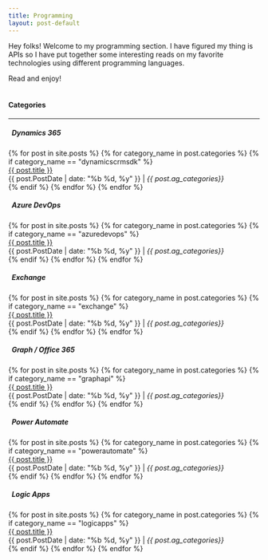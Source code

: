 ```yaml
---
title: Programming
layout: post-default
---
```


Hey folks! Welcome to my programming section. I have figured my thing is APIs so I have put together some interesting reads on my favorite technologies using different programming languages.

Read and enjoy!
<br/><br/>
#### Categories
---

 <div>
        <div class="container">
            <div class="row seperator-top-bottom">
                <div class="col-lg-12 seperator-top-bottom">
                    <div class="row">
                        <div class="col-lg-6">
                            <h5 class="mb-3"><i class="far fa-bookmark"></i>&nbsp;&nbsp;Dynamics 365</h5>
                            <div class="col-xs-12">
                                {% for post in site.posts %}
                                {% for category_name in post.categories %}
                                {% if category_name == "dynamicscrmsdk" %}
                                <div class="post-title">
                                    <a href="{{ post.url }}">{{ post.title }} </a><br>
                                    {{ post.PostDate | date: "%b %d, %y" }} | <i class="ag_categories">{{ post.ag_categories}} </i>
                                </div>
                                {% endif %}
                                {% endfor %}
                                {% endfor %}
                            </div>
                        </div>
                        <div class="col-lg-6">
                            <h5 class="mb-3"><i class="far fa-bookmark"></i>&nbsp;&nbsp;Azure DevOps</h5>
                            <div class="col-xs-12">
                                {% for post in site.posts %}
                                {% for category_name in post.categories %}
                                {% if category_name == "azuredevops" %}
                                <div class="post-title">
                                    <a href="{{ post.url }}">{{ post.title }} </a><br>
                                    {{ post.PostDate | date: "%b %d, %y" }} | <i class="ag_categories">{{ post.ag_categories}} </i>
                                </div>
                                {% endif %}
                                {% endfor %}
                                {% endfor %}
                            </div>
                        </div>
                    </div>
                </div>
            </div>
            <div class="row seperator-top-bottom">
                <div class="col-lg-12 seperator-top-bottom">
                    <div class="row">
                        <div class="col-lg-6">
                            <h5 class="mb-3"><i class="far fa-bookmark"></i>&nbsp;&nbsp;Exchange</h5>
                            <div class="col-xs-12">
                                {% for post in site.posts %}
                                {% for category_name in post.categories %}
                                {% if category_name == "exchange" %}
                                <div class="post-title">
                                    <a href="{{ post.url }}">{{ post.title }} </a><br>
                                    {{ post.PostDate | date: "%b %d, %y" }} | <i class="ag_categories">{{ post.ag_categories}} </i>
                                </div>
                                {% endif %}
                                {% endfor %}
                                {% endfor %}
                            </div>
                        </div>
                        <div class="col-lg-6">
                            <h5 class="mb-3"><i class="far fa-bookmark"></i>&nbsp;&nbsp;Graph / Office 365</h5>
                            <div class="col-xs-12">
                                {% for post in site.posts %}
                                {% for category_name in post.categories %}
                                {% if category_name == "graphapi" %}
                                <div class="post-title">
                                    <a href="{{ post.url }}">{{ post.title }} </a><br>
                                    {{ post.PostDate | date: "%b %d, %y" }} | <i class="ag_categories">{{ post.ag_categories}} </i>
                                </div>
                                {% endif %}
                                {% endfor %}
                                {% endfor %}
                            </div>
                        </div>
                    </div>
                </div>
            </div>
            <!-- New row-->
            <div class="row seperator-top-bottom">
                <div class="col-lg-12 seperator-top-bottom">
                    <div class="row">
                        <div class="col-lg-6">
                            <h5 class="mb-3"><i class="far fa-bookmark"></i>&nbsp;&nbsp;Power Automate</h5>
                            <div class="col-xs-12">
                                {% for post in site.posts %}
                                {% for category_name in post.categories %}
                                {% if category_name == "powerautomate" %}
                                <div class="post-title">
                                    <a href="{{ post.url }}">{{ post.title }} </a><br>
                                    {{ post.PostDate | date: "%b %d, %y" }} | <i class="ag_categories">{{ post.ag_categories}} </i>
                                </div>
                                {% endif %}
                                {% endfor %}
                                {% endfor %}
                            </div>
                        </div>
                        <div class="col-lg-6">
                            <h5 class="mb-3"><i class="far fa-bookmark"></i>&nbsp;&nbsp;Logic Apps</h5>
                            <div class="col-xs-12">
                                {% for post in site.posts %}
                                {% for category_name in post.categories %}
                                {% if category_name == "logicapps" %}
                                <div class="post-title">
                                    <a href="{{ post.url }}">{{ post.title }} </a><br>
                                    {{ post.PostDate | date: "%b %d, %y" }} | <i class="ag_categories">{{ post.ag_categories}} </i>
                                </div>
                                {% endif %}
                                {% endfor %}
                                {% endfor %}
                            </div>
                        </div>
                    </div>
                </div>
            </div>
        </div>
    </div>